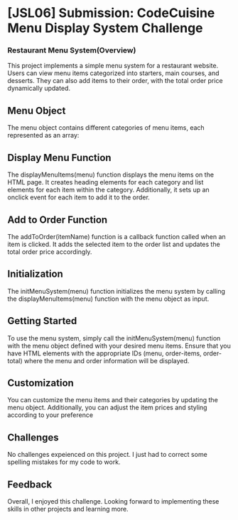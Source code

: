 # [JSL06] Submission: CodeCuisine Menu Display System Challenge

### Restaurant Menu System(Overview)
This project implements a simple menu system for a restaurant website. Users can view menu items categorized into starters, main courses, and desserts. They can also add items to their order, with the total order price dynamically updated.

## Menu Object
The menu object contains different categories of menu items, each represented as an array:

## Display Menu Function
The displayMenuItems(menu) function displays the menu items on the HTML page. It creates heading elements for each category and list elements for each item within the category. Additionally, it sets up an onclick event for each item to add it to the order.

## Add to Order Function
The addToOrder(itemName) function is a callback function called when an item is clicked. It adds the selected item to the order list and updates the total order price accordingly.

## Initialization
The initMenuSystem(menu) function initializes the menu system by calling the displayMenuItems(menu) function with the menu object as input.

## Getting Started
To use the menu system, simply call the initMenuSystem(menu) function with the menu object defined with your desired menu items.
Ensure that you have HTML elements with the appropriate IDs (menu, order-items, order-total) where the menu and order information will be displayed.

## Customization
You can customize the menu items and their categories by updating the menu object. Additionally, you can adjust the item prices and styling according to your preference

## Challenges
No challenges expeienced on this project. I just had to correct some spelling mistakes for my code to work.

## Feedback
Overall, I enjoyed this challenge. Looking forward to implementing these skills in other projects and learning more.